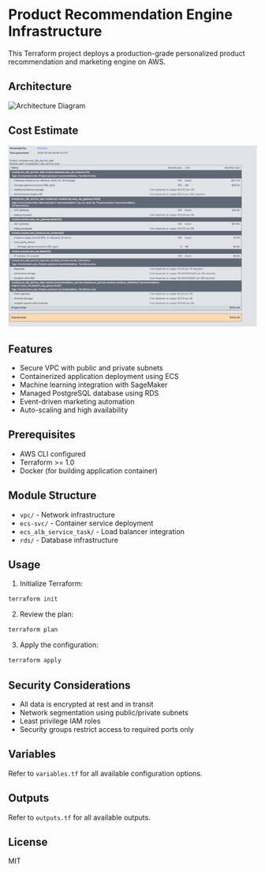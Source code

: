 # Product Recommendation Engine Infrastructure

This Terraform project deploys a production-grade personalized product recommendation and marketing engine on AWS.

## Architecture

![Architecture Diagram](https://mermaid.ink/img/eyJjb2RlIjoiZ3JhcGggVEJcbiAgICBBW0FwcGxpY2F0aW9uIExvYWQgQmFsYW5jZXJdIC0tPiBCW0VDUyBDbHVzdGVyXVxuICAgIEIgLS0-IENbUkRTIFBvc3RncmVTUUxdXG4gICAgQiAtLT4gRFtTYWdlTWFrZXIgRW5kcG9pbnRdXG4gICAgQiAtLT4gRVtFdmVudEJyaWRnZV1cbiAgICBFIC0tPiBGW0xhbWJkYSBGdW5jdGlvbl1cbiAgICBGIC0tPiBHW0VtYWlsIE5vdGlmaWNhdGlvbnNdXG4gICAgc3ViZ3JhcGggVlBDXG4gICAgQlxuICAgIENcbiAgICBEXG4gICAgRVxuICAgIEZcbiAgICBlbmQiLCJtZXJtYWlkIjp7InRoZW1lIjoiZGVmYXVsdCJ9fQ)

## Cost Estimate
![Infracost Report](./infracost.png)

## Features

- Secure VPC with public and private subnets
- Containerized application deployment using ECS
- Machine learning integration with SageMaker
- Managed PostgreSQL database using RDS
- Event-driven marketing automation
- Auto-scaling and high availability

## Prerequisites

- AWS CLI configured
- Terraform >= 1.0
- Docker (for building application container)

## Module Structure

- `vpc/` - Network infrastructure
- `ecs-svc/` - Container service deployment
- `ecs_alb_service_task/` - Load balancer integration
- `rds/` - Database infrastructure

## Usage

1. Initialize Terraform:
```bash
terraform init
```

2. Review the plan:
```bash
terraform plan
```

3. Apply the configuration:
```bash
terraform apply
```

## Security Considerations

- All data is encrypted at rest and in transit
- Network segmentation using public/private subnets
- Least privilege IAM roles
- Security groups restrict access to required ports only

## Variables

Refer to `variables.tf` for all available configuration options.

## Outputs

Refer to `outputs.tf` for all available outputs.

## License

MIT
